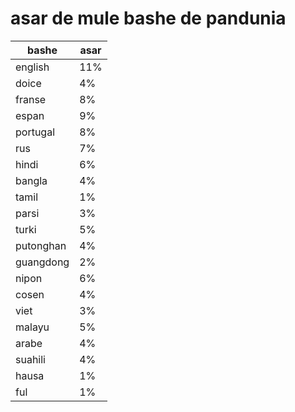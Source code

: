 # asar de mule bashe de pandunia

| bashe | asar |
|-------|--------|
| english | 11% |
| doice | 4% |
| franse | 8% |
| espan | 9% |
| portugal | 8% |
| rus | 7% |
| hindi | 6% |
| bangla | 4% |
| tamil | 1% |
| parsi | 3% |
| turki | 5% |
| putonghan | 4% |
| guangdong | 2% |
| nipon | 6% |
| cosen | 4% |
| viet | 3% |
| malayu | 5% |
| arabe | 4% |
| suahili | 4% |
| hausa | 1% |
| ful | 1% |

